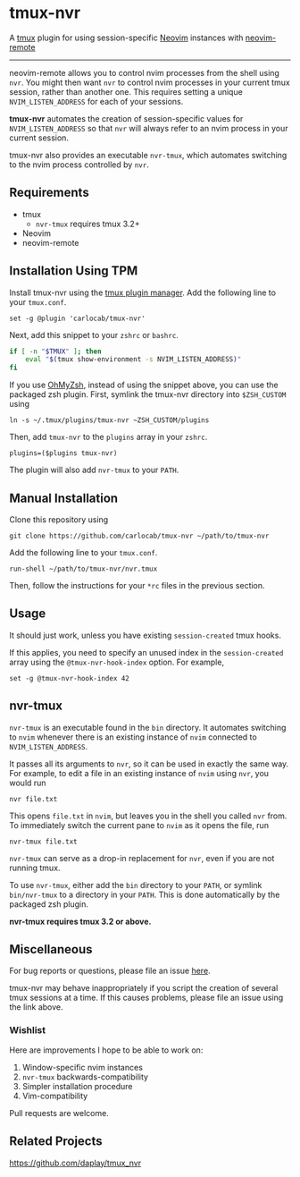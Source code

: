 # tmux-nvr
A [tmux](https://tmux.github.io) plugin for using session-specific
[Neovim](https://neovim.io) instances with
[neovim-remote](https://github.com/mhinz/neovim-remote)

---

neovim-remote allows you to control nvim processes from the shell using `nvr`.
You might then want `nvr` to control nvim processes in your current tmux session,
rather than another one. This requires setting a unique `NVIM_LISTEN_ADDRESS` for
each of your sessions.

**tmux-nvr** automates the creation of session-specific values for
`NVIM_LISTEN_ADDRESS` so that `nvr` will always refer to an nvim process in your
current session.

tmux-nvr also provides an executable `nvr-tmux`, which automates switching to
the nvim process controlled by `nvr`.

## Requirements

- tmux
    * `nvr-tmux` requires tmux 3.2+
- Neovim
- neovim-remote

## Installation Using TPM

Install tmux-nvr using the [tmux plugin manager](https://github.com/tmux-plugins/tpm).
Add the following line to your `tmux.conf`.

    set -g @plugin 'carlocab/tmux-nvr'

Next, add this snippet to your `zshrc` or `bashrc`.

```bash
if [ -n "$TMUX" ]; then
    eval "$(tmux show-environment -s NVIM_LISTEN_ADDRESS)"
fi
```

If you use [OhMyZsh](https://ohmyz.sh), instead of using the snippet above, you
can use the packaged zsh plugin. First, symlink the tmux-nvr directory into
`$ZSH_CUSTOM` using

    ln -s ~/.tmux/plugins/tmux-nvr ~ZSH_CUSTOM/plugins

Then, add `tmux-nvr` to the `plugins` array in your `zshrc`.

    plugins=($plugins tmux-nvr)

The plugin will also add `nvr-tmux` to your `PATH`.

## Manual Installation

Clone this repository using

    git clone https://github.com/carlocab/tmux-nvr ~/path/to/tmux-nvr

Add the following line to your `tmux.conf`.

    run-shell ~/path/to/tmux-nvr/nvr.tmux

Then, follow the instructions for your `*rc` files in the previous
section.

## Usage

It should just work, unless you have existing `session-created` tmux hooks.

If this applies, you need to specify an unused index in the `session-created`
array using the `@tmux-nvr-hook-index` option. For example,

    set -g @tmux-nvr-hook-index 42

## nvr-tmux

`nvr-tmux` is an executable found in the `bin` directory. It automates
switching to `nvim` whenever there is an existing instance of `nvim` connected
to `NVIM_LISTEN_ADDRESS`.

It passes all its arguments to `nvr`, so it can be used in exactly the same way.
For example, to edit a file in an existing instance of `nvim` using `nvr`, you
would run

    nvr file.txt

This opens `file.txt` in `nvim`, but leaves you in the shell you called `nvr`
from. To immediately switch the current pane to `nvim` as it opens the file, run

    nvr-tmux file.txt

`nvr-tmux` can serve as a drop-in replacement for `nvr`, even if you are not
running tmux.

To use `nvr-tmux`, either add the `bin` directory to your `PATH`, or symlink
`bin/nvr-tmux` to a directory in your `PATH`. This is done automatically by the
packaged zsh plugin.

**nvr-tmux requires tmux 3.2 or above.**

## Miscellaneous

For bug reports or questions, please file an issue [here](https://github.com/carlocab/tmux-nvr/issues).

tmux-nvr may behave inappropriately if you script the creation of several tmux
sessions at a time. If this causes problems, please file an issue using the
link above.

### Wishlist
Here are improvements I hope to be able to work on:
1. Window-specific nvim instances
2. `nvr-tmux` backwards-compatibility
3. Simpler installation procedure
4. Vim-compatibility

Pull requests are welcome.

## Related Projects

https://github.com/daplay/tmux_nvr

